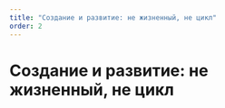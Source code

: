 ```yaml
---
title: "Создание и развитие: не жизненный, не цикл"
order: 2
---
```


# Создание и развитие: не жизненный, не цикл

